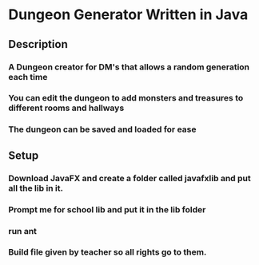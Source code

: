 # Dungeon Generator Written in Java

## Description
### A Dungeon creator for DM's that allows a random generation each time
### You can edit the dungeon to add monsters and treasures to different rooms and hallways
### The dungeon can be saved and loaded for ease

## Setup
### Download JavaFX and create a folder called javafxlib and put all the lib in it.
### Prompt me for school lib and put it in the lib folder
### run ant

### Build file given by teacher so all rights go to them.
